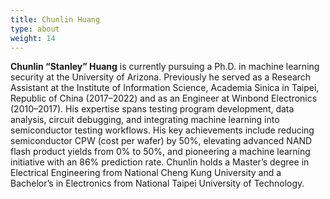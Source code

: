 ```yaml
---
title: Chunlin Huang
type: about
weight: 14
---
```


**Chunlin “Stanley” Huang** is currently pursuing a Ph.D. in machine learning security at the University of Arizona. Previously he served as a Research Assistant at the Institute of Information Science, Academia Sinica in Taipei, Republic of China (2017–2022) and as an Engineer at Winbond Electronics (2010–2017). His expertise spans testing program development, data analysis, circuit debugging, and integrating machine learning into semiconductor testing workflows. His key achievements include reducing semiconductor CPW (cost per wafer) by 50%, elevating advanced NAND flash product yields from 0% to 50%, and pioneering a machine learning initiative with an 86% prediction rate. Chunlin holds a Master’s degree in Electrical Engineering from National Cheng Kung University and a Bachelor’s in Electronics from National Taipei University of Technology.